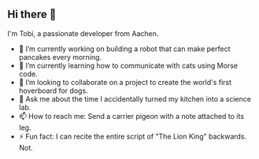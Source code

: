 ## Hi there 👋


I'm Tobi, a passionate developer from Aachen.

- 🔭 I’m currently working on building a robot that can make perfect pancakes every morning.
- 🌱 I’m currently learning how to communicate with cats using Morse code.
- 👯 I’m looking to collaborate on a project to create the world's first hoverboard for dogs.
- 💬 Ask me about the time I accidentally turned my kitchen into a science lab.
- 📫 How to reach me: Send a carrier pigeon with a note attached to its leg.
- ⚡ Fun fact: I can recite the entire script of "The Lion King" backwards. Not.
